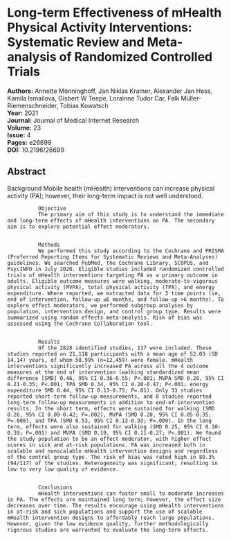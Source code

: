 # Long-term Effectiveness of mHealth Physical Activity Interventions: Systematic Review and Meta-analysis of Randomized Controlled Trials

**Authors:** Annette Mönninghoff, Jan Niklas Kramer, Alexander Jan Hess, Kamila Ismailova, Gisbert W Teepe, Lorainne Tudor Car, Falk Müller-Riemenschneider, Tobias Kowatsch  
**Year:** 2021  
**Journal:** Journal of Medical Internet Research  
**Volume:** 23  
**Issue:** 4  
**Pages:** e26699  
**DOI:** 10.2196/26699  

## Abstract
Background
              Mobile health (mHealth) interventions can increase physical activity (PA); however, their long-term impact is not well understood.
            
            
              Objective
              The primary aim of this study is to understand the immediate and long-term effects of mHealth interventions on PA. The secondary aim is to explore potential effect moderators.
            
            
              Methods
              We performed this study according to the Cochrane and PRISMA (Preferred Reporting Items for Systematic Reviews and Meta-Analyses) guidelines. We searched PubMed, the Cochrane Library, SCOPUS, and PsycINFO in July 2020. Eligible studies included randomized controlled trials of mHealth interventions targeting PA as a primary outcome in adults. Eligible outcome measures were walking, moderate-to-vigorous physical activity (MVPA), total physical activity (TPA), and energy expenditure. Where reported, we extracted data for 3 time points (ie, end of intervention, follow-up ≤6 months, and follow-up >6 months). To explore effect moderators, we performed subgroup analyses by population, intervention design, and control group type. Results were summarized using random effects meta-analysis. Risk of bias was assessed using the Cochrane Collaboration tool.
            
            
              Results
              Of the 2828 identified studies, 117 were included. These studies reported on 21,118 participants with a mean age of 52.03 (SD 14.14) years, of whom 58.99% (n=12,459) were female. mHealth interventions significantly increased PA across all the 4 outcome measures at the end of intervention (walking standardized mean difference [SMD] 0.46, 95% CI 0.36-0.55; P<.001; MVPA SMD 0.28, 95% CI 0.21-0.35; P<.001; TPA SMD 0.34, 95% CI 0.20-0.47; P<.001; energy expenditure SMD 0.44, 95% CI 0.13-0.75; P=.01). Only 33 studies reported short-term follow-up measurements, and 8 studies reported long-term follow-up measurements in addition to end-of-intervention results. In the short term, effects were sustained for walking (SMD 0.26, 95% CI 0.09-0.42; P=.002), MVPA (SMD 0.20, 95% CI 0.05-0.35; P=.008), and TPA (SMD 0.53, 95% CI 0.13-0.93; P=.009). In the long term, effects were also sustained for walking (SMD 0.25, 95% CI 0.10-0.39; P=.001) and MVPA (SMD 0.19, 95% CI 0.11-0.27; P<.001). We found the study population to be an effect moderator, with higher effect scores in sick and at-risk populations. PA was increased both in scalable and nonscalable mHealth intervention designs and regardless of the control group type. The risk of bias was rated high in 80.3% (94/117) of the studies. Heterogeneity was significant, resulting in low to very low quality of evidence.
            
            
              Conclusions
              mHealth interventions can foster small to moderate increases in PA. The effects are maintained long term; however, the effect size decreases over time. The results encourage using mHealth interventions in at-risk and sick populations and support the use of scalable mHealth intervention designs to affordably reach large populations. However, given the low evidence quality, further methodologically rigorous studies are warranted to evaluate the long-term effects.

